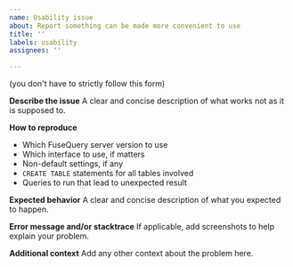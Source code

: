 ```yaml
---
name: Usability issue
about: Report something can be made more convenient to use
title: ''
labels: usability
assignees: ''

---
```


(you don't have to strictly follow this form)

**Describe the issue**
A clear and concise description of what works not as it is supposed to.

**How to reproduce**
* Which FuseQuery server version to use
* Which interface to use, if matters
* Non-default settings, if any
* `CREATE TABLE` statements for all tables involved
* Queries to run that lead to unexpected result

**Expected behavior**
A clear and concise description of what you expected to happen.

**Error message and/or stacktrace**
If applicable, add screenshots to help explain your problem.

**Additional context**
Add any other context about the problem here.
